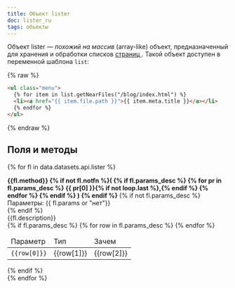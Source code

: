 ```yaml
---
title: Объект lister
doc: lister_ru
tags: объекты
---
```


Объект lister — _похожий на массив_ (array-like) объект, предназначенный
для хранения и обработки списков [страниц ](/+doc:page_obj_ru). Такой объект доступен в переменной
шаблона `list`:

{% raw %}

```html
<ul class="menu">
  {% for item in list.getNearFiles("/blog/index.html") %}
  <li><a href="{{ item.file.path }}">{{ item.meta.title }}</a></li>
  {% endfor %}
</ul>
```

{% endraw %}

## Поля и методы

{% for fl in data.datasets.api.lister %}

<div class="mb-4">
<strong>{{fl.method}}
    {% if not fl.notfn %}(
    {% if fl.params_desc %}
    {% for pr in fl.params_desc %}
    {{ pr[0] }}{% if not loop.last %},{% endif %}
    {% endfor %}
    {% endif %} )
    {% endif %}
  </strong>
{% if not fl.params_desc %}
<div>Параметры: {{ fl.params or "нет"}}</div>
{% endif %}
<div>{{fl.description}}</div>
{% if fl.params_desc %}
<table>
<thead>
<tr>
<td>Параметр</td>
<td>Тип</td>
<td>Зачем</td>
</tr>
</thead>
<tbody>
{% for row in fl.params_desc %}
<tr>
<td><code>{{row[0]}}</code></td>
<td>{{row[1]}}</td>
<td>{{row[2]}}</td>
</tr>
{% endfor %}
</tbody></table>
{% endif %}
</div>
{% endfor %}
